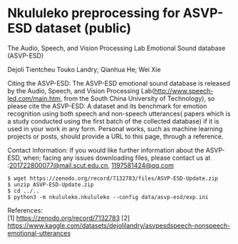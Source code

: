 # Nkululeko preprocessing for ASVP-ESD dataset (public)

The Audio, Speech, and Vision Processing Lab Emotional  Sound database (ASVP-ESD)

Dejoli Tientcheu Touko Landry; Qianhua He; Wei Xie

Citing the ASVP-ESD:
The ASVP-ESD emotional sound database is released by the Audio, Speech, and Vision Processing Lab(http://www.speech-led.com/main.htm, from the South China University of Technology), so please cite the ASVP-ESD: A dataset and its benchmark for emotion recognition using both speech and non-speech utterances( papers which is a study conducted using the first batch of the collected database) if it is used in your work in any form. Personal works, such as machine learning projects or posts, should provide a URL to this page, through a reference.

Contact Information:
If you would like further information about the ASVP-ESD, when; facing any issues downloading files, please contact us at :201722800077@mail.scut.edu.cn, 1197581424@qq.com

```
$ wget https://zenodo.org/record/7132783/files/ASVP-ESD-Update.zip
$ unzip ASVP-ESD-Update.zip
$ cd ../..
$ python3 -m nkululeko.nkululeko --config data/asvp-esd/exp.ini
```
References:  
[1] https://zenodo.org/record/7132783
[2] https://www.kaggle.com/datasets/dejolilandry/asvpesdspeech-nonspeech-emotional-utterances